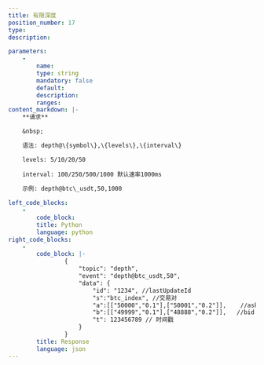 ```yaml
---
title: 有限深度
position_number: 17
type:
description: 

parameters:
    -
        name:
        type: string
        mandatory: false
        default:
        description:
        ranges:
content_markdown: |-
    **请求**

    &nbsp;

    语法: depth@\{symbol\},\{levels\},\{interval\}

    levels: 5/10/20/50
  
    interval: 100/250/500/1000 默认速率1000ms

    示例: depth@btc\_usdt,50,1000
  
left_code_blocks:
    -
        code_block:
        title: Python
        language: python
right_code_blocks:
    -
        code_block: |-
                {
                    "topic": "depth", 
                    "event": "depth@btc_usdt,50", 
                    "data": {
                        "id": "1234", //lastUpdateId
                        "s":"btc_index", //交易对
                        "a":[["50000","0.1"],["50001","0.2"]],    //ask 卖单队列， [价格，数量]
                        "b":[["49999","0.1"],["48888","0.2"]],   //bid 买单队列
                        "t": 123456789 // 时间戳
                    }
                }
        title: Response
        language: json
---
```

